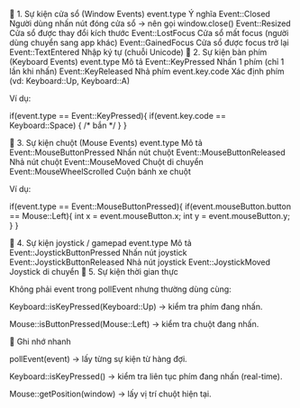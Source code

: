 🔹 1. Sự kiện cửa sổ (Window Events)
event.type	                                    Ý nghĩa
Event::Closed                                  	Người dùng nhấn nút đóng cửa sổ → nên gọi window.close()
Event::Resized                                 	Cửa sổ được thay đổi kích thước
Event::LostFocus                              	Cửa sổ mất focus (người dùng chuyển sang app khác)
Event::GainedFocus	                            Cửa sổ được focus trở lại
Event::TextEntered                             	Nhập ký tự (chuỗi Unicode)
🔹 2. Sự kiện bàn phím (Keyboard Events)
event.type	                                    Mô tả
Event::KeyPressed	                              Nhấn 1 phím (chỉ 1 lần khi nhấn)
Event::KeyReleased	                            Nhả phím
event.key.code	                                Xác định phím (vd: Keyboard::Up, Keyboard::A)

Ví dụ:

if(event.type == Event::KeyPressed){
    if(event.key.code == Keyboard::Space) { /* bắn */ }
}

🔹 3. Sự kiện chuột (Mouse Events)
event.type	                                                    Mô tả
Event::MouseButtonPressed	                                    Nhấn nút chuột
Event::MouseButtonReleased	                                  Nhả nút chuột
Event::MouseMoved                                           	Chuột di chuyển
Event::MouseWheelScrolled	                                    Cuộn bánh xe chuột

Ví dụ:

if(event.type == Event::MouseButtonPressed){
    if(event.mouseButton.button == Mouse::Left){
        int x = event.mouseButton.x;
        int y = event.mouseButton.y;
    }
}

🔹 4. Sự kiện joystick / gamepad
event.type	                                                  Mô tả
Event::JoystickButtonPressed	                             Nhấn nút joystick
Event::JoystickButtonReleased	                             Nhả nút joystick
Event::JoystickMoved	                                     Joystick di chuyển
🔹 5. Sự kiện thời gian thực

Không phải event trong pollEvent nhưng thường dùng cùng:

Keyboard::isKeyPressed(Keyboard::Up)                          → kiểm tra phím đang nhấn.

Mouse::isButtonPressed(Mouse::Left)                           → kiểm tra chuột đang nhấn.

🔹 Ghi nhớ nhanh

pollEvent(event)                          → lấy từng sự kiện từ hàng đợi.

Keyboard::isKeyPressed()                  → kiểm tra liên tục phím đang nhấn (real-time).

Mouse::getPosition(window)                → lấy vị trí chuột hiện tại.


